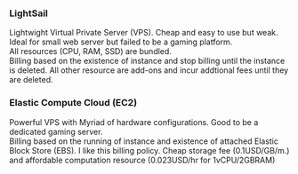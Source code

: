 ### LightSail
Lightwight Virtual Private Server (VPS). Cheap and easy to use but weak. Ideal for small web server but failed to be a gaming platform.<br>
All resources (CPU, RAM, SSD) are bundled.<br>
Billing based on the existence of instance and stop billing until the instance is deleted. All other resource are add-ons and incur addtional fees until they are deleted.
### Elastic Compute Cloud (EC2)
Powerful VPS with Myriad of hardware configurations. Good to be a dedicated gaming server. <br>
Billing based on the running of instance and existence of attached Elastic Block Store (EBS). I like this billing policy. Cheap storage fee (0.1USD/GB/m.) and affordable computation resource (0.023USD/hr for 1vCPU/2GBRAM)
